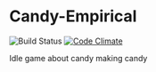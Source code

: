# Candy-Empirical
![Build Status](https://travis-ci.org/Sdonai/Candy-Empirical.svg?branch=master)
[![Code Climate](https://codeclimate.com/github/Sdonai/Candy-Empirical/badges/gpa.svg)](https://codeclimate.com/github/Sdonai/Candy-Empirical)

Idle game about candy making candy

